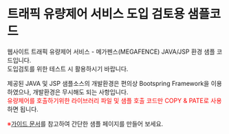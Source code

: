 # 트래픽 유량제어 서비스 도입 검토용 샘플코드
<p>웹사이트 트래픽 유량제어 서비스 - 메가펜스(MEGAFENCE) JAVA/JSP 환경 샘플 코드입니다.<br/>도입검토를 위한 테스트 시 활용하시기 바랍니다. </p>
<p>제공된 JAVA 및 JSP 샘플소스의 개발환경은 편의상 Bootspring Framework을 이용하였으나, 개발환경은 무시해도 되는 사항입니다.<br/><span style='color:#ff0000;'>유량제어를 호출하기위한 라이브러리 파일 및 샘플 호출 코드만 COPY & PATE로 사용</span>하면 됩니다.</p>
<p><span style="color:#ff0000;">※</span><a href='https://drive.google.com/file/d/10I2NK-ThqFS5d0o1vyDXVhPLTxml89P_/view?usp=sharing'>가이드 문서</a>를 참고하여 간단한 샘플 페이지를 만들어 보세요.</p>
